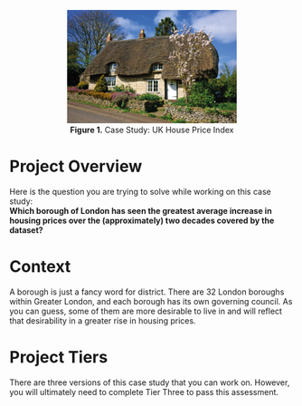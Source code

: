 <p align="center">
  <img src="img/uk_house_price_index_for_august_2022.png" width="300">
  <br>
  <b>Figure 1.</b> Case Study: UK House Price Index
</p>


<h1>Project Overview</h1>
Here is the question you are trying to solve while working on this case study:
<br>
<b>Which borough of London has seen the greatest average increase in housing prices over
the (approximately) two decades covered by the dataset?</b>

<h1>Context</h1>
A borough is just a fancy word for district. There are 32 London boroughs within Greater
London, and each borough has its own governing council. As you can guess, some of
them are more desirable to live in and will reflect that desirability in a greater rise in
housing prices.

<h1>Project Tiers</h1>
There are three versions of this case study that you can work on. However, you will
ultimately need to complete Tier Three to pass this assessment.







